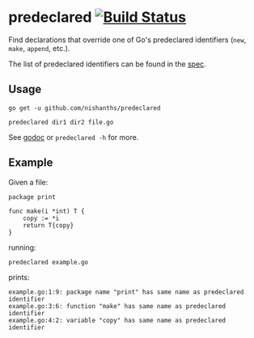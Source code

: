 # predeclared [![Build Status](https://travis-ci.org/nishanths/predeclared.svg?branch=master)](https://travis-ci.org/nishanths/predeclared)

Find declarations that override one of Go's predeclared identifiers (`new`, `make`, `append`, etc.).

The list of predeclared identifiers can be found in the [spec](https://golang.org/ref/spec#Predeclared_identifiers).

## Usage

```
go get -u github.com/nishanths/predeclared

predeclared dir1 dir2 file.go
```

See [godoc](https://godoc.org/github.com/nishanths/predeclared) or `predeclared -h` for more.

## Example

Given a file:

```
package print

func make(i *int) T {
	copy := *i
	return T{copy}
}
```

running:

```
predeclared example.go
```

prints:

```
example.go:1:9: package name "print" has same name as predeclared identifier
example.go:3:6: function "make" has same name as predeclared identifier
example.go:4:2: variable "copy" has same name as predeclared identifier
```
